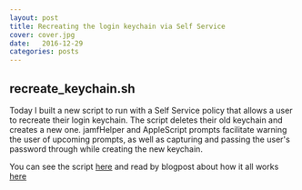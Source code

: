 ```yaml
---
layout: post
title: Recreating the login keychain via Self Service
cover: cover.jpg
date:   2016-12-29
categories: posts
---
```


## recreate_keychain.sh

Today I built a new script to run with a Self Service policy that allows a user to recreate their login keychain. The script deletes their old keychain and creates a new one. jamfHelper and AppleScript prompts facilitate warning the user of upcoming prompts, as well as capturing and passing the user's password through while creating the new keychain.

You can see the script [here](https://github.com/smashism/casper-scripts/blob/master/self-service/recreate_loginkeychain) and read by blogpost about how it all works [here](https://goo.gl/QzluF)
